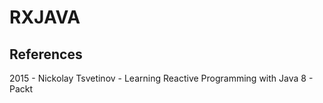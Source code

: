 # RXJAVA



## References

2015 - Nickolay Tsvetinov - Learning Reactive Programming with Java 8 - Packt